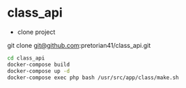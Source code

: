 # class_api
* clone project 

git clone git@github.com:pretorian41/class_api.git 
``` bash
cd class_api
docker-compose build
docker-compose up -d
docker-compose exec php bash /usr/src/app/class/make.sh

